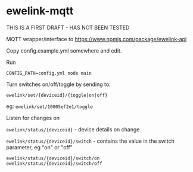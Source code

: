 # ewelink-mqtt

THIS IS A FIRST DRAFT - HAS NOT BEEN TESTED

MQTT wrapper/interface to https://www.npmjs.com/package/ewelink-api

Copy config.example.yml somewhere and edit.

Run

```
CONFIG_PATH=config.yml node main
```

Turn switches on/off/toggle by sending to:

`ewelink/set/{deviceid}/{toggle|on|off}`

eg: `ewelink/set/10005ef2e1/toggle`

Listen for changes on

`ewelink/status/{deviceid}` - device details on change

`ewelink/status/{deviceid}/switch` - contains the value in the switch parameter, eg "on" or "off"

`ewelink/status/{deviceid}/switch/on`
`ewelink/status/{deviceid}/switch/off`
